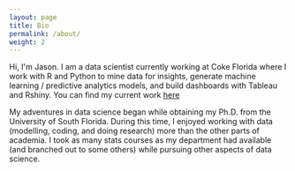 ```yaml
---
layout: page
title: Bio
permalink: /about/
weight: 2
---
```


Hi, I'm Jason. I am a data scientist currently working at Coke Florida where I work with R and Python to mine data for insights, generate machine learning / predictive analytics models, and build dashboards with Tableau and Rshiny. You can find my current work [here](https://github.com/jarichardsonccbf/)

My adventures in data science began while obtaining my Ph.D. from the University of South Florida. During this time, I enjoyed working with data (modelling, coding, and doing research) more than the other parts of academia. I took as many stats courses as my department had available (and branched out to some others) while pursuing other aspects of data science. 
